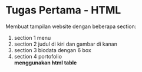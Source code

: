 # Tugas Pertama - HTML

Membuat tampilan website dengan beberapa section:

1. section 1 menu <br>
2. section 2 judul di kiri dan gambar di kanan <br>
3. section 3 biodata dengan 6 box <br>
4. section 4 portofolio <br>
   **menggunakan html table**

